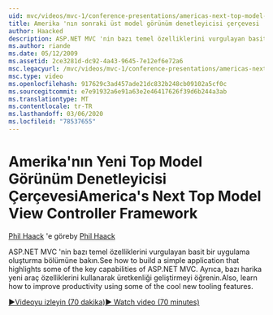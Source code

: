 ```yaml
---
uid: mvc/videos/mvc-1/conference-presentations/americas-next-top-model-view-controller-framework
title: Amerika 'nın sonraki üst model görünüm denetleyicisi çerçevesi | Microsoft Docs
author: Haacked
description: ASP.NET MVC 'nin bazı temel özelliklerini vurgulayan basit bir uygulama oluşturma bölümüne bakın. Ayrıca, bazı... kullanarak üretkenliği geliştirmeyi öğrenin.
ms.author: riande
ms.date: 05/12/2009
ms.assetid: 2ce3281d-dc92-4a43-9645-7e12ef6e72a6
msc.legacyurl: /mvc/videos/mvc-1/conference-presentations/americas-next-top-model-view-controller-framework
msc.type: video
ms.openlocfilehash: 917629c3ad457ade21dc832b248cb09102a5cf0c
ms.sourcegitcommit: e7e91932a6e91a63e2e46417626f39d6b244a3ab
ms.translationtype: MT
ms.contentlocale: tr-TR
ms.lasthandoff: 03/06/2020
ms.locfileid: "78537655"
---
```

# <a name="americas-next-top-model-view-controller-framework"></a><span data-ttu-id="ea430-104">Amerika'nın Yeni Top Model Görünüm Denetleyicisi Çerçevesi</span><span class="sxs-lookup"><span data-stu-id="ea430-104">America's Next Top Model View Controller Framework</span></span>

<span data-ttu-id="ea430-105">[Phil Haack](https://github.com/Haacked) 'e göre</span><span class="sxs-lookup"><span data-stu-id="ea430-105">by [Phil Haack](https://github.com/Haacked)</span></span>

<span data-ttu-id="ea430-106">ASP.NET MVC 'nin bazı temel özelliklerini vurgulayan basit bir uygulama oluşturma bölümüne bakın.</span><span class="sxs-lookup"><span data-stu-id="ea430-106">See how to build a simple application that highlights some of the key capabilities of ASP.NET MVC.</span></span> <span data-ttu-id="ea430-107">Ayrıca, bazı harika yeni araç özelliklerini kullanarak üretkenliği geliştirmeyi öğrenin.</span><span class="sxs-lookup"><span data-stu-id="ea430-107">Also, learn how to improve productivity using some of the cool new tooling features.</span></span>

[<span data-ttu-id="ea430-108">&#9654;Videoyu izleyin (70 dakika)</span><span class="sxs-lookup"><span data-stu-id="ea430-108">&#9654; Watch video (70 minutes)</span></span>](https://channel9.msdn.com/Blogs/ASP-NET-Site-Videos/americas-next-top-model-view-controller-framework)

